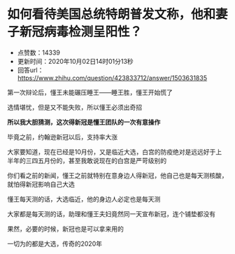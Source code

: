 # 如何看待美国总统特朗普发文称，他和妻子新冠病毒检测呈阳性？
- 点赞数：14339
- 更新时间：2020年10月02日14时01分13秒
- 回答url：https://www.zhihu.com/question/423833712/answer/1503631835
<body>
 <p data-pid="nenK2iZM">第一次辩论后，懂王未能碾压睡王——睡王胜，懂王开始慌了</p>
 <p data-pid="4XAA3WpL">选情堪忧，但是又不能失败，所以懂王必须出奇招</p>
 <p data-pid="J5ykIuKy"><b>所以我大胆猜测，这次得新冠是懂王团队的一次有意操作</b></p>
 <p data-pid="UhGAupMq">毕竟之前，约翰逊新冠以后，支持率大涨</p>
 <p data-pid="TWxaCMRe">大家要知道，现在已经是10月份，又是临近大选，白宫的防疫绝对是远远好于上半年的三四五月份的，甚至我敢说现在的白宫是严苛级别的</p>
 <p data-pid="4lymGstt">你们看之前的新闻，懂王之前就特别在意身边人得新冠，他自己也是每天测核酸，就怕得新冠影响自己大选</p>
 <p data-pid="ABzpaqnp">懂王每天测的话，大选临近，他的身边人必定也是每天测</p>
 <p data-pid="tNYLDp8R">大家都是每天测的话，助理和懂王夫妇竟然同一天宣布新冠，连个铺垫都没有</p>
 <p data-pid="MT--3UtO">果然，必要的时候，新冠也是可以拿来用的</p>
 <p data-pid="EJ3mVRvL">一切为的都是大选，传奇的2020年</p>
</body>